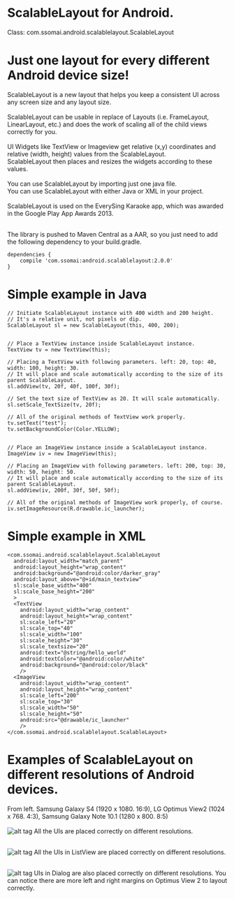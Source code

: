 ScalableLayout for Android. 
====================

Class: com.ssomai.android.scalablelayout.ScalableLayout 

Just one layout for every different Android device size!<br/>
====================

ScalableLayout is a new layout that helps you keep a consistent UI across any screen size and any layout size.<br/>
<br/>
ScalableLayout can be usable in replace of Layouts (i.e. FrameLayout, LinearLayout, etc.) and does the work of scaling all of the child views correctly for you.<br/>
<br/>
UI Widgets like TextView or Imageview get relative (x,y) coordinates and relative (width, height) values from the ScalableLayout.<br/>
ScalableLayout then places and resizes the widgets according to these values.<br/>
<br/>
You can use ScalableLayout by importing just one java file.<br/>
You can use ScalableLayout with either Java or XML in your project.<br/>
<br/>
ScalableLayout is used on the EverySing Karaoke app, which was awarded in the Google Play App Awards 2013.<br/>
<br/>


The library is pushed to Maven Central as a AAR, so you just need to add the following dependency to your build.gradle.<br/>

    dependencies {
        compile 'com.ssomai:android.scalablelayout:2.0.0'
    }




# Simple example in Java

    // Initiate ScalableLayout instance with 400 width and 200 height. 
    // It's a relative unit, not pixels or dip.
    ScalableLayout sl = new ScalableLayout(this, 400, 200);


    // Place a TextView instance inside ScalableLayout instance. 
    TextView tv = new TextView(this);
    
    // Placing a TextView with following parameters. left: 20, top: 40, width: 100, height: 30.
    // It will place and scale automatically according to the size of its parent ScalableLayout.
    sl.addView(tv, 20f, 40f, 100f, 30f);
    
    // Set the text size of TextView as 20. It will scale automatically.
    sl.setScale_TextSize(tv, 20f);
    
    // All of the original methods of TextView work properly. 
    tv.setText("test");
    tv.setBackgroundColor(Color.YELLOW);
    
    
    // Place an ImageView instance inside a ScalableLayout instance. 
    ImageView iv = new ImageView(this);
    
    // Placing an ImageView with following parameters. left: 200, top: 30, width: 50, height: 50.
    // It will place and scale automatically according to the size of its parent ScalableLayout.
    sl.addView(iv, 200f, 30f, 50f, 50f);
    
    // All of the original methods of ImageView work properly, of course. 
    iv.setImageResource(R.drawable.ic_launcher);


# Simple example in XML

    <com.ssomai.android.scalablelayout.ScalableLayout
      android:layout_width="match_parent"
      android:layout_height="wrap_content"
      android:background="@android:color/darker_gray"
      android:layout_above="@+id/main_textview"
      sl:scale_base_width="400"
      sl:scale_base_height="200"
      >
      <TextView 
        android:layout_width="wrap_content"
        android:layout_height="wrap_content"
        sl:scale_left="20"
        sl:scale_top="40"
        sl:scale_width="100"
        sl:scale_height="30"
        sl:scale_textsize="20"
        android:text="@string/hello_world" 
        android:textColor="@android:color/white"
        android:background="@android:color/black"
        />
      <ImageView 
        android:layout_width="wrap_content"
        android:layout_height="wrap_content"
        sl:scale_left="200"
        sl:scale_top="30"
        sl:scale_width="50"
        sl:scale_height="50"
        android:src="@drawable/ic_launcher"
        />
    </com.ssomai.android.scalablelayout.ScalableLayout>        




Examples of ScalableLayout on different resolutions of Android devices.
====================
From left. Samsung Galaxy S4 (1920 x 1080. 16:9), LG Optimus View2 (1024 x 768. 4:3), Samsung Galaxy Note 10.1 (1280 x 800. 8:5)<br/><br/>
![alt tag](https://raw.github.com/ssomai/ScalableLayout/master/images/sl_01_main.jpg)
All the UIs are placed correctly on different resolutions.<br/><br/>

![alt tag](https://raw.github.com/ssomai/ScalableLayout/master/images/sl_02_singtop100.jpg)
All the UIs in ListView are placed correctly on different resolutions.<br/><br/>

![alt tag](https://raw.github.com/ssomai/ScalableLayout/master/images/sl_03_singoption.jpg)
UIs in Dialog are also placed correctly on different resolutions. You can notice there are more left and right margins on Optimus View 2 to layout correctly.<br/>




